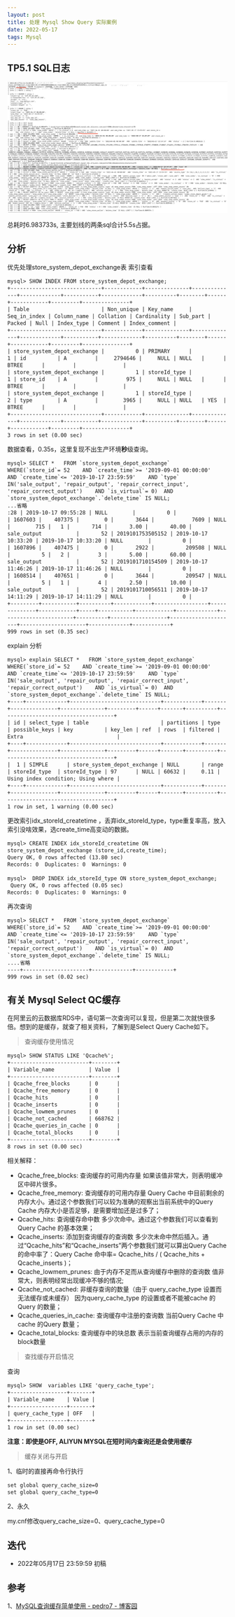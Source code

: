 ```yaml
---
layout: post 
title: 处理 Mysql Show Query 实际案例
date: 2022-05-17 
tags: Mysql
---
```


## TP5.1 SQL日志

![../img/20220517mysql-show-log/1.jpeg](../img/20220517mysql-show-log/1.jpeg)

总耗时6.983733s, 主要划线的两条sql合计5.5s占据。

## 分析

优先处理store_system_depot_exchange表 索引查看
```
mysql> SHOW INDEX FROM store_system_depot_exchange;
+-----------------------------+------------+--------------+--------------+-------------+-----------+-------------+----------+--------+------+------------+---------+---------------+
| Table                       | Non_unique | Key_name     | Seq_in_index | Column_name | Collation | Cardinality | Sub_part | Packed | Null | Index_type | Comment | Index_comment |
+-----------------------------+------------+--------------+--------------+-------------+-----------+-------------+----------+--------+------+------------+---------+---------------+
| store_system_depot_exchange |          0 | PRIMARY      |            1 | id          | A         |     2794646 |     NULL | NULL   |      | BTREE      |         |               |
| store_system_depot_exchange |          1 | storeId_type |            1 | store_id    | A         |         975 |     NULL | NULL   |      | BTREE      |         |               |
| store_system_depot_exchange |          1 | storeId_type |            2 | type        | A         |        3965 |     NULL | NULL   | YES  | BTREE      |         |               |
+-----------------------------+------------+--------------+--------------+-------------+-----------+-------------+----------+--------+------+------------+---------+---------------+
3 rows in set (0.00 sec)
```

数据查看，0.35s，这里复现不出生产环境**秒**级查询。
```
mysql> SELECT *   FROM `store_system_depot_exchange`  WHERE(`store_id`= 52    AND `create_time`>= '2019-09-01 00:00:00'    AND `create_time`<= '2019-10-17 23:59:59'    AND `type` IN('sale_output', 'repair_output', 'repair_correct_input', 'repair_correct_output')    AND `is_virtual`= 0)  AND `store_system_depot_exchange`.`delete_time` IS NULL;
...省略
:28 | 2019-10-17 09:55:28 | NULL        |          0 |
| 1607603 |    407375 |        0 |       3644 |            7609 | NULL         |        715 |   1 |       714 |       3.00 |       40.00 | sale_output           |       52 | 2019101753505152 | 2019-10-17 10:33:20 | 2019-10-17 10:33:20 | NULL        |          0 |
| 1607896 |    407475 |        0 |       2922 |          209508 | NULL         |          5 |   2 |         3 |       5.00 |       60.00 | sale_output           |       52 | 2019101710154509 | 2019-10-17 11:46:26 | 2019-10-17 11:46:26 | NULL        |          0 |
| 1608514 |    407651 |        0 |       3644 |          209547 | NULL         |          5 |   1 |         4 |       2.50 |       10.00 | sale_output           |       52 | 2019101710056511 | 2019-10-17 14:11:29 | 2019-10-17 14:11:29 | NULL        |          0 |
+---------+-----------+----------+------------+-----------------+--------------+------------+-----+-----------+------------+-------------+-----------------------+----------+------------------+---------------------+---------------------+-------------+------------+
999 rows in set (0.35 sec)
```

explain 分析
```
mysql> explain SELECT *   FROM `store_system_depot_exchange`  WHERE(`store_id`= 52    AND `create_time`>= '2019-09-01 00:00:00'    AND `create_time`<= '2019-10-17 23:59:59'    AND `type` IN('sale_output', 'repair_output', 'repair_correct_input', 'repair_correct_output')    AND `is_virtual`= 0)  AND `store_system_depot_exchange`.`delete_time` IS NULL;
+----+-------------+-----------------------------+------------+-------+---------------+--------------+---------+------+-------+----------+------------------------------------+
| id | select_type | table                       | partitions | type  | possible_keys | key          | key_len | ref  | rows  | filtered | Extra                              |
+----+-------------+-----------------------------+------------+-------+---------------+--------------+---------+------+-------+----------+------------------------------------+
|  1 | SIMPLE      | store_system_depot_exchange | NULL       | range | storeId_type  | storeId_type | 97      | NULL | 60632 |     0.11 | Using index condition; Using where |
+----+-------------+-----------------------------+------------+-------+---------------+--------------+---------+------+-------+----------+------------------------------------+
1 row in set, 1 warning (0.00 sec)
```

更改索引idx_storeId_createtime ，丢弃idx_storeId_type，type重复率高，放入索引没啥效果，选create_time高变动的数据。
```
mysql> CREATE INDEX idx_storeId_createtime ON store_system_depot_exchange (store_id,create_time);
Query OK, 0 rows affected (13.80 sec)
Records: 0  Duplicates: 0  Warnings: 0

mysql>  DROP INDEX idx_storeId_type ON store_system_depot_exchange; 
 Query OK, 0 rows affected (0.05 sec)
Records: 0  Duplicates: 0  Warnings: 0
```

再次查询
```
mysql> SELECT *   FROM `store_system_depot_exchange`  WHERE(`store_id`= 52    AND `create_time`>= '2019-09-01 00:00:00'    AND `create_time`<= '2019-10-17 23:59:59'    AND `type` IN('sale_output', 'repair_output', 'repair_correct_input', 'repair_correct_output')    AND `is_virtual`= 0)  AND `store_system_depot_exchange`.`delete_time` IS NULL;
....省略
----+---------------------+-------------+------------+
999 rows in set (0.02 sec)
```

## 有关 Mysql Select QC缓存

在阿里云的云数据库RDS中，语句第一次查询可以复现，但是第二次就快很多倍。想到的是缓存，就查了相关资料，了解到是Select Query Cache如下。

> 查询缓存使用情况
```
mysql> SHOW STATUS LIKE 'Qcache%';
+-------------------------+--------+
| Variable_name           | Value  |
+-------------------------+--------+
| Qcache_free_blocks      | 0      |
| Qcache_free_memory      | 0      |
| Qcache_hits             | 0      |
| Qcache_inserts          | 0      |
| Qcache_lowmem_prunes    | 0      |
| Qcache_not_cached       | 668762 |
| Qcache_queries_in_cache | 0      |
| Qcache_total_blocks     | 0      |
+-------------------------+--------+
8 rows in set (0.00 sec)
```

相关解释：

* Qcache_free_blocks: 查询缓存的可用内存量 如果该值非常大，则表明缓冲区中碎片很多。
* Qcache_free_memory: 查询缓存的可用内存量 Query Cache 中目前剩余的内存大小。通过这个参数我们可以较为准确的观察出当前系统中的Query Cache 内存大小是否足够，是需要增加还是过多了；
* Qcache_hits: 查询缓存命中数 多少次命中。通过这个参数我们可以查看到Query Cache 的基本效果； 
* Qcache_inserts: 添加到查询缓存的查询数 多少次未命中然后插入。通过“Qcache_hits”和“Qcache_inserts”两个参数我们就可以算出Query Cache 的命中率了：Query Cache 命中率= Qcache_hits / ( Qcache_hits + Qcache_inserts )；
* Qcache_lowmem_prunes: 由于内存不足而从查询缓存中删除的查询数 值非常大，则表明经常出现缓冲不够的情况;
* Qcache_not_cached: 非缓存查询的数量（由于 query_cache_type 设置而无法缓存或未缓存） 因为query_cache_type 的设置或者不能被cache 的Query 的数量；
* Qcache_queries_in_cache: 查询缓存中注册的查询数 当前Query Cache 中cache 的Query 数量；
* Qcache_total_blocks: 查询缓存中的块总数 表示当前查询缓存占用的内存的block数量


> 查找缓存开启情况

查询
```
mysql> SHOW  variables LIKE 'query_cache_type';
+------------------+-------+
| Variable_name    | Value |
+------------------+-------+
| query_cache_type | OFF   |
+------------------+-------+
1 row in set (0.00 sec)
```

**注意：即使是OFF, ALIYUN MYSQL在短时间内查询还是会使用缓存**

> 缓存关闭与开启

1、临时的直接再命令行执行

```
set global query_cache_size=0
set global query_cache_type=0
```

2、永久

my.cnf修改query_cache_size=0、query_cache_type=0



## 迭代

* 2022年05月17日 23:59:59 初稿

## 参考

1、[MySQL查询缓存简单使用 - pedro7 - 博客园](https://www.cnblogs.com/WangXianSCU/p/14490217.html)